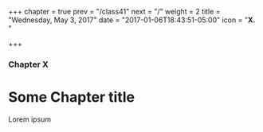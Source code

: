 +++
chapter = true
prev = "/class41"
next = "/"
weight = 2
title = "Wednesday, May 3, 2017"
date = "2017-01-06T18:43:51-05:00"
icon = "<b>X. </b>"

+++

### Chapter X

# Some Chapter title

Lorem ipsum

